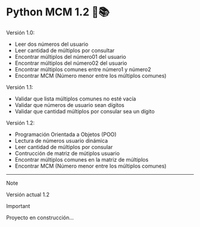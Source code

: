 # Python MCM 1.2 🌿📚

Versión 1.0:
- Leer dos números del usuario
- Leer cantidad de múltiplos por consultar
- Encontrar múltiplos del número01 del usuario
- Encontrar múltiplos del número02 del usuario
- Encontrar múltiplos comunes entre número1 y número2
- Encontrar MCM (Número menor entre los múltiplos comunes)

Versión 1.1:
- Validar que lista múltiplos comunes no esté vacía
- Validar que números de usuario sean dígitos
- Validar que cantidad múltiplos por consular sea un dígito

Versión 1.2:
- Programación Orientada a Objetos (POO)
- Lectura de números usuario dinámica
- Leer cantidad de múltiplos por consular
- Contrucción de matriz de mútiplos usuario
- Encontrar múltiplos comunes en la matriz de múltiplos
- Encontrar MCM (Número menor entre los múltiplos comunes)

--- 

> [!NOTE]
> Versión actual 1.2

> [!IMPORTANT]
> Proyecto en construcción...
